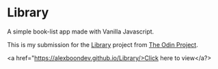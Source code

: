 # Library

A simple book-list app made with Vanilla Javascript.

This is my submission for the <a href="https://www.theodinproject.com/courses/javascript/lessons/library"></strong>Library</strong></a> project from <a href="https://www.theodinproject.com/">The Odin Project</a>.



<a href="https://alexboondev.github.io/Library/>Click here to view</a?>
